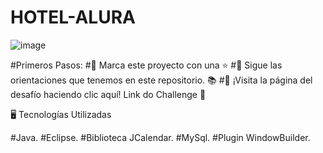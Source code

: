 # HOTEL-ALURA

![image](https://user-images.githubusercontent.com/102916967/234595171-ad7c6d20-f8bc-448b-bdeb-14dece5da022.png)

#Primeros Pasos:
#🔹 Marca este proyecto con una ⭐
#🔹 Sigue las orientaciones que tenemos en este repositorio. 📚
#🔹 ¡Visita la página del desafío haciendo clic aquí! Link do Challenge 📃

🖥️ Tecnologías Utilizadas

#Java.
#Eclipse.
#Biblioteca JCalendar.
#MySql.
#Plugin WindowBuilder.



